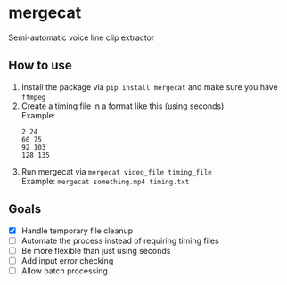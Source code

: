 # mergecat

Semi-automatic voice line clip extractor

## How to use

1. Install the package via `pip install mergecat` and make sure you have `ffmpeg`
2. Create a timing file in a format like this (using seconds)  
   Example:
   ```
   2 24
   60 75
   92 103
   128 135
   ```
3. Run mergecat via `mergecat video_file timing_file`  
   Example: `mergecat something.mp4 timing.txt`
   
## Goals

- [x] Handle temporary file cleanup
- [ ] Automate the process instead of requiring timing files
- [ ] Be more flexible than just using seconds
- [ ] Add input error checking
- [ ] Allow batch processing
